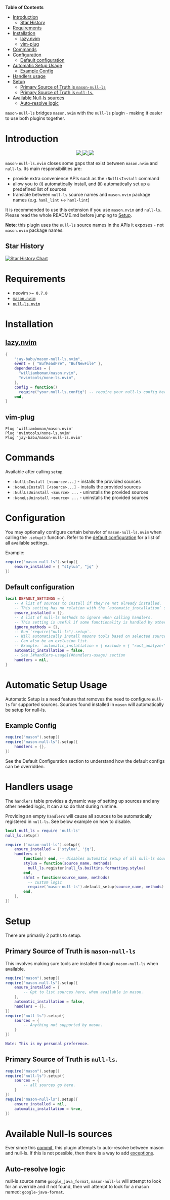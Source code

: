 <!-- START doctoc generated TOC please keep comment here to allow auto update -->
<!-- DON'T EDIT THIS SECTION, INSTEAD RE-RUN doctoc TO UPDATE -->
**Table of Contents**

- [Introduction](#introduction)
  - [Star History](#star-history)
- [Requirements](#requirements)
- [Installation](#installation)
  - [lazy.nvim](#lazynvim)
  - [vim-plug](#vim-plug)
- [Commands](#commands)
- [Configuration](#configuration)
  - [Default configuration](#default-configuration)
- [Automatic Setup Usage](#automatic-setup-usage)
  - [Example Config](#example-config)
- [Handlers usage](#handlers-usage)
- [Setup](#setup)
  - [Primary Source of Truth is `mason-null-ls`](#primary-source-of-truth-is-mason-null-ls)
  - [Primary Source of Truth is `null-ls`.](#primary-source-of-truth-is-null-ls)
- [Available Null-ls sources](#available-null-ls-sources)
  - [Auto-resolve logic](#auto-resolve-logic)

<!-- END doctoc generated TOC please keep comment here to allow auto update -->

`mason-null-ls` bridges `mason.nvim` with the `null-ls` plugin - making it
easier to use both plugins together.

# Introduction

<p align="center">
    <a href="https://github.com/jay-babu/mason-null-ls.nvim/pulse">
      <img src="https://img.shields.io/github/last-commit/jay-babu/mason-null-ls.nvim?style=for-the-badge&logo=github&color=7dc4e4&logoColor=D9E0EE&labelColor=302D41"/>
    </a>
    <a href="https://github.com/jay-babu/mason-null-ls.nvim/releases/latest">
      <img src="https://img.shields.io/github/v/release/jay-babu/mason-null-ls.nvim?style=for-the-badge&logo=gitbook&color=8bd5ca&logoColor=D9E0EE&labelColor=302D41"/>
    </a>
    <a href="https://github.com/jay-babu/mason-null-ls.nvim/stargazers">
      <img src="https://img.shields.io/github/stars/jay-babu/mason-null-ls.nvim?style=for-the-badge&logo=apachespark&color=eed49f&logoColor=D9E0EE&labelColor=302D41"/>
    </a>
</p>

`mason-null-ls.nvim` closes some gaps that exist between `mason.nvim` and
`null-ls`. Its main responsibilities are:

- provide extra convenience APIs such as the `:NullLsInstall` command
- allow you to (i) automatically install, and (ii) automatically set up a
  predefined list of sources
- translate between `null-ls` source names and `mason.nvim` package names (e.g.
  `haml_lint` <-> `haml-lint`)

It is recommended to use this extension if you use `mason.nvim` and `null-ls`.
Please read the whole README.md before jumping to [Setup](#setup).

**Note**: this plugin uses the `null-ls` source names in the APIs it exposes -
not `mason.nvim` package names.

## Star History

[![Star History Chart](https://api.star-history.com/svg?repos=jay-babu/mason-null-ls.nvim,jay-babu/mason-nvim-dap.nvim&type=Date)](https://star-history.com/#jay-babu/mason-null-ls.nvim&jay-babu/mason-nvim-dap.nvim&Date)

# Requirements

- neovim `>= 0.7.0`
- [`mason.nvim`](https://github.com/williamboman/mason.nvim)
- [`null-ls.nvim`](https://github.com/jose-elias-alvarez/null-ls.nvim)

# Installation

## [lazy.nvim](https://github.com/folke/lazy.nvim)

```lua
{
    "jay-babu/mason-null-ls.nvim",
    event = { "BufReadPre", "BufNewFile" },
    dependencies = {
      "williamboman/mason.nvim",
      "nvimtools/none-ls.nvim",
    },
    config = function()
      require("your.null-ls.config") -- require your null-ls config here (example below)
    end,
}
```

## vim-plug

```vim
Plug 'williamboman/mason.nvim'
Plug 'nvimtools/none-ls.nvim'
Plug 'jay-babu/mason-null-ls.nvim'
```

# Commands

Available after calling `setup`.

- `:NullLsInstall [<source>...]` - installs the provided sources
- `:NoneLsInstall [<source>...]` - installs the provided sources
- `:NullLsUninstall <source> ...` - uninstalls the provided sources
- `:NoneLsUninstall <source> ...` - uninstalls the provided sources

# Configuration

You may optionally configure certain behavior of `mason-null-ls.nvim` when
calling the `.setup()` function. Refer to the
[default configuration](#default-configuration) for a list of all available
settings.

Example:

```lua
require("mason-null-ls").setup({
    ensure_installed = { "stylua", "jq" }
})
```

## Default configuration

```lua
local DEFAULT_SETTINGS = {
    -- A list of sources to install if they're not already installed.
    -- This setting has no relation with the `automatic_installation` setting.
    ensure_installed = {},
    -- A list of null-ls methods to ignore when calling handlers.
    -- This setting is useful if some functionality is handled by other plugins such as `conform` and `nvim-lint`
    ignore_methods = {},
    -- Run `require("null-ls").setup`.
    -- Will automatically install masons tools based on selected sources in `null-ls`.
    -- Can also be an exclusion list.
    -- Example: `automatic_installation = { exclude = { "rust_analyzer", "solargraph" } }`
    automatic_installation = false,
    -- See [#handlers-usage](#handlers-usage) section
    handlers = nil,
}
```

# Automatic Setup Usage

Automatic Setup is a need feature that removes the need to configure `null-ls`
for supported sources. Sources found installed in `mason` will automatically be
setup for null-ls.

## Example Config

```lua
require("mason").setup()
require("mason-null-ls").setup({
    handlers = {},
})
```

See the Default Configuration section to understand how the default configs
can be overridden.

# Handlers usage

The `handlers` table provides a dynamic way of setting up sources and any other
needed logic, It can also do that during runtime.

Providing an empty `handlers` will cause all sources to be automatically
registered in `null-ls`. See below example on how to disable.

```lua
local null_ls = require 'null-ls'
null_ls.setup()

require ('mason-null-ls').setup({
    ensure_installed = {'stylua', 'jq'},
    handlers = {
        function() end, -- disables automatic setup of all null-ls sources
        stylua = function(source_name, methods)
          null_ls.register(null_ls.builtins.formatting.stylua)
        end,
        shfmt = function(source_name, methods)
          -- custom logic
          require('mason-null-ls').default_setup(source_name, methods) -- to maintain default behavior
        end,
    },
})
```

# Setup

There are primarily 2 paths to setup.

## Primary Source of Truth is `mason-null-ls`

This involves making sure tools are installed through `mason-null-ls` when
available.

```lua
require("mason").setup()
require("mason-null-ls").setup({
    ensure_installed = {
        -- Opt to list sources here, when available in mason.
    },
    automatic_installation = false,
    handlers = {},
})
require("null-ls").setup({
    sources = {
        -- Anything not supported by mason.
    }
})

Note: This is my personal preference.
```

## Primary Source of Truth is `null-ls`.

```lua
require("mason").setup()
require("null-ls").setup({
    sources = {
        -- all sources go here.
    }
})
require("mason-null-ls").setup({
    ensure_installed = nil,
    automatic_installation = true,
})
```

# Available Null-ls sources

Ever since this
[commit](https://github.com/jay-babu/mason-null-ls.nvim/commit/e2144bd62b703c1fa298b9e154296caeef389553),
this plugin attempts to auto-resolve between mason and null-ls. If this is not
possible, then there is a way to add
[exceptions](https://github.com/jay-babu/mason-null-ls.nvim/blob/main/lua/mason-null-ls/mappings/source.lua).

## Auto-resolve logic

null-ls source name `google_java_format`, `mason-null-ls` will attempt to look
for an override and if not found, then will attempt to look for a mason named:
`google-java-format`.
